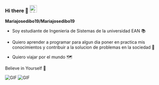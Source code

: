 ### Hi there 👋 <img src="https://user-images.githubusercontent.com/1303154/88677602-1635ba80-d120-11ea-84d8-d263ba5fc3c0.gif" width="24px" alt="hi">

**Mariajosedibo19/Mariajosedibo19** 


- Soy estudiante de Ingenieria de Sistemas de la universidad EAN 📚
- Quiero aprender a programar para algun dia poner en practica mis conocimientos y contribuir a la solucion de problemas en la sociedad 🌠

- Quiero viajar por el mundo 🗺️

Believe in Yourself 🙏

  ![GIF](https://user-images.githubusercontent.com/98360789/151204341-221dc69a-d5b2-4a1b-90b0-0a599e357752.gif) 
![GIF](https://user-images.githubusercontent.com/98360789/151206051-53040335-c53f-43d4-abb3-054cd4179f79.gif)

